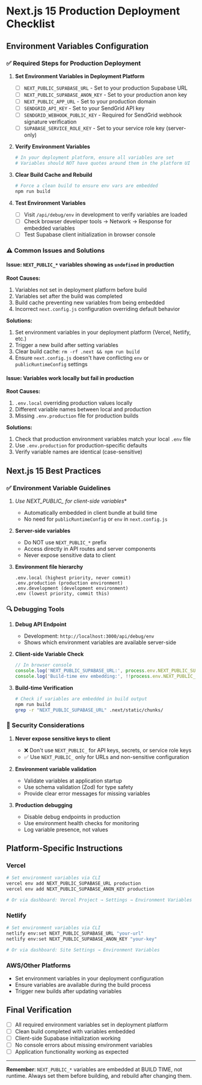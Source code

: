 # Next.js 15 Production Deployment Checklist

## Environment Variables Configuration

### ✅ Required Steps for Production Deployment

1. **Set Environment Variables in Deployment Platform**
   - [ ] `NEXT_PUBLIC_SUPABASE_URL` - Set to your production Supabase URL
   - [ ] `NEXT_PUBLIC_SUPABASE_ANON_KEY` - Set to your production anon key
   - [ ] `NEXT_PUBLIC_APP_URL` - Set to your production domain
   - [ ] `SENDGRID_API_KEY` - Set to your SendGrid API key
   - [ ] `SENDGRID_WEBHOOK_PUBLIC_KEY` - Required for SendGrid webhook signature verification
   - [ ] `SUPABASE_SERVICE_ROLE_KEY` - Set to your service role key (server-only)

2. **Verify Environment Variables**
   ```bash
   # In your deployment platform, ensure all variables are set
   # Variables should NOT have quotes around them in the platform UI
   ```

3. **Clear Build Cache and Rebuild**
   ```bash
   # Force a clean build to ensure env vars are embedded
   npm run build
   ```

4. **Test Environment Variables**
   - [ ] Visit `/api/debug/env` in development to verify variables are loaded
   - [ ] Check browser developer tools → Network → Response for embedded variables
   - [ ] Test Supabase client initialization in browser console

### ⚠️ Common Issues and Solutions

#### Issue: `NEXT_PUBLIC_*` variables showing as `undefined` in production

**Root Causes:**
1. Variables not set in deployment platform before build
2. Variables set after the build was completed
3. Build cache preventing new variables from being embedded
4. Incorrect `next.config.js` configuration overriding default behavior

**Solutions:**
1. Set environment variables in your deployment platform (Vercel, Netlify, etc.)
2. Trigger a new build after setting variables
3. Clear build cache: `rm -rf .next && npm run build`
4. Ensure `next.config.js` doesn't have conflicting `env` or `publicRuntimeConfig` settings

#### Issue: Variables work locally but fail in production

**Root Causes:**
1. `.env.local` overriding production values locally
2. Different variable names between local and production
3. Missing `.env.production` file for production builds

**Solutions:**
1. Check that production environment variables match your local `.env` file
2. Use `.env.production` for production-specific defaults
3. Verify variable names are identical (case-sensitive)

## Next.js 15 Best Practices

### ✅ Environment Variable Guidelines

1. **Use NEXT_PUBLIC_* for client-side variables**
   - Automatically embedded in client bundle at build time
   - No need for `publicRuntimeConfig` or `env` in `next.config.js`

2. **Server-side variables**
   - Do NOT use `NEXT_PUBLIC_*` prefix
   - Access directly in API routes and server components
   - Never expose sensitive data to client

3. **Environment file hierarchy**
   ```
   .env.local (highest priority, never commit)
   .env.production (production environment)
   .env.development (development environment)
   .env (lowest priority, commit this)
   ```

### 🔍 Debugging Tools

1. **Debug API Endpoint**
   - Development: `http://localhost:3000/api/debug/env`
   - Shows which environment variables are available server-side

2. **Client-side Variable Check**
   ```javascript
   // In browser console
   console.log('NEXT_PUBLIC_SUPABASE_URL:', process.env.NEXT_PUBLIC_SUPABASE_URL)
   console.log('Build-time env embedding:', !!process.env.NEXT_PUBLIC_SUPABASE_URL)
   ```

3. **Build-time Verification**
   ```bash
   # Check if variables are embedded in build output
   npm run build
   grep -r "NEXT_PUBLIC_SUPABASE_URL" .next/static/chunks/
   ```

### 🚨 Security Considerations

1. **Never expose sensitive keys to client**
   - ❌ Don't use `NEXT_PUBLIC_` for API keys, secrets, or service role keys
   - ✅ Use `NEXT_PUBLIC_` only for URLs and non-sensitive configuration

2. **Environment variable validation**
   - Validate variables at application startup
   - Use schema validation (Zod) for type safety
   - Provide clear error messages for missing variables

3. **Production debugging**
   - Disable debug endpoints in production
   - Use environment health checks for monitoring
   - Log variable presence, not values

## Platform-Specific Instructions

### Vercel
```bash
# Set environment variables via CLI
vercel env add NEXT_PUBLIC_SUPABASE_URL production
vercel env add NEXT_PUBLIC_SUPABASE_ANON_KEY production

# Or via dashboard: Vercel Project → Settings → Environment Variables
```

### Netlify
```bash
# Set environment variables via CLI
netlify env:set NEXT_PUBLIC_SUPABASE_URL "your-url"
netlify env:set NEXT_PUBLIC_SUPABASE_ANON_KEY "your-key"

# Or via dashboard: Site Settings → Environment Variables
```

### AWS/Other Platforms
- Set environment variables in your deployment configuration
- Ensure variables are available during the build process
- Trigger new builds after updating variables

## Final Verification

- [ ] All required environment variables set in deployment platform
- [ ] Clean build completed with variables embedded
- [ ] Client-side Supabase initialization working
- [ ] No console errors about missing environment variables
- [ ] Application functionality working as expected

---

**Remember**: `NEXT_PUBLIC_*` variables are embedded at BUILD TIME, not runtime. Always set them before building, and rebuild after changing them.